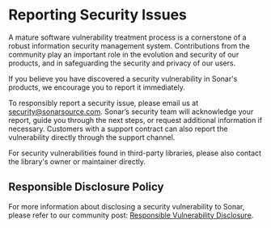 # Reporting Security Issues

A mature software vulnerability treatment process is a cornerstone of a robust information security management system.
Contributions from the community play an important role in the evolution and security of our products, and in safeguarding
the security and privacy of our users.

If you believe you have discovered a security vulnerability in Sonar's products, we encourage you to report it immediately.

To responsibly report a security issue, please email us at [security@sonarsource.com](mailto:security@sonarsource.com).
Sonar’s security team will acknowledge your report, guide you through the next steps, or request additional information if necessary.
Customers with a support contract can also report the vulnerability directly through the support channel.

For security vulnerabilities found in third-party libraries, please also contact the library's owner or maintainer directly.

## Responsible Disclosure Policy

For more information about disclosing a security vulnerability to Sonar, please refer to our community post: [Responsible Vulnerability Disclosure](https://community.sonarsource.com/t/responsible-vulnerability-disclosure/9317/).
